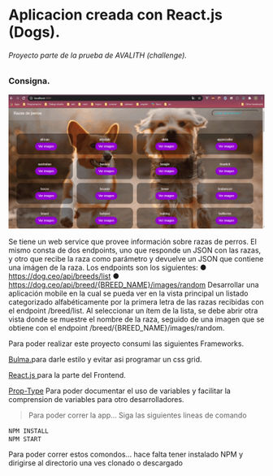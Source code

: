 # Aplicacion creada con React.js (Dogs).
###### Proyecto parte de la prueba de AVALITH (challenge).

### Consigna.

![texto cualquiera por si no carga la imagen](https://github.com/nicolasgonzalezgonzanlez/react-app-dogs/blob/master/news.gif?raw=true)

Se tiene un web service que provee información sobre razas de perros. El mismo consta de
dos endpoints, uno que responde un JSON con las razas, y otro que recibe la raza como
parámetro y devuelve un JSON que contiene una imágen de la raza.
Los endpoints son los siguientes:
● https://dog.ceo/api/breeds/list
● https://dog.ceo/api/breed/{BREED_NAME}/images/random
Desarrollar una aplicación mobile en la cual se pueda ver en la vista principal un listado
categorizado alfabéticamente por la primera letra de las razas recibidas con el endpoint
/breed/list.
Al seleccionar un ítem de la lista, se debe abrir otra vista donde se muestre el nombre de la
raza, seguido de una imagen que se obtiene con el endpoint
/breed/{BREED_NAME}/images/random.

Para poder realizar este proyecto consumi las siguientes Frameworks.

[Bulma.](https://bulma.io/)para darle estilo y evitar asi programar un css grid.

[React.js ](https://es.reactjs.org/)para la parte del Frontend.

[Prop-Type](https://www.npmjs.com/package/prop-types) Para poder documentar el uso de variables y facilitar la comprension de variables para otro desarrolladores.


>Para poder correr la app... Siga las siguientes lineas de comando

```
NPM INSTALL
NPM START
```
Para poder correr estos comondos... hace falta tener instalado NPM y dirigirse al directorio una ves clonado o descargado
